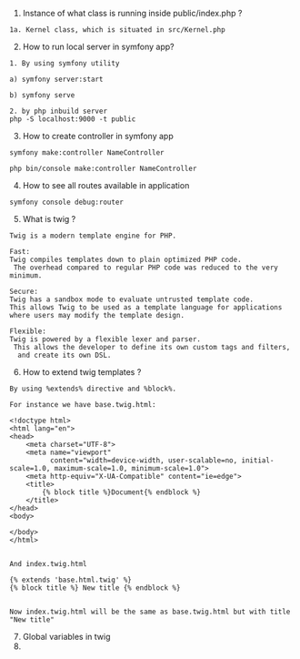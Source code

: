 1. Instance of what class is running inside public/index.php ?
```
1a. Kernel class, which is situated in src/Kernel.php
```
2. How to run local server in symfony app?

```
1. By using symfony utility

a) symfony server:start

b) symfony serve

2. by php inbuild server
php -S localhost:9000 -t public
```

3. How to create controller in symfony app

```
symfony make:controller NameController

php bin/console make:controller NameController
```

4. How to see all routes available in application
```
symfony console debug:router
```

5. What is twig ? 
```
Twig is a modern template engine for PHP.

Fast: 
Twig compiles templates down to plain optimized PHP code.
 The overhead compared to regular PHP code was reduced to the very minimum.

Secure: 
Twig has a sandbox mode to evaluate untrusted template code. 
This allows Twig to be used as a template language for applications where users may modify the template design.

Flexible: 
Twig is powered by a flexible lexer and parser.
 This allows the developer to define its own custom tags and filters,
  and create its own DSL.
```

6. How to extend twig templates ? 
```
By using %extends% directive and %block%.

For instance we have base.twig.html:

<!doctype html>
<html lang="en">
<head>
    <meta charset="UTF-8">
    <meta name="viewport"
          content="width=device-width, user-scalable=no, initial-scale=1.0, maximum-scale=1.0, minimum-scale=1.0">
    <meta http-equiv="X-UA-Compatible" content="ie=edge">
    <title>
        {% block title %}Document{% endblock %}
    </title>
</head>
<body>

</body>
</html>


And index.twig.html

{% extends 'base.html.twig' %}
{% block title %} New title {% endblock %}


Now index.twig.html will be the same as base.twig.html but with title "New title"
```

7. Global variables in twig
8. 